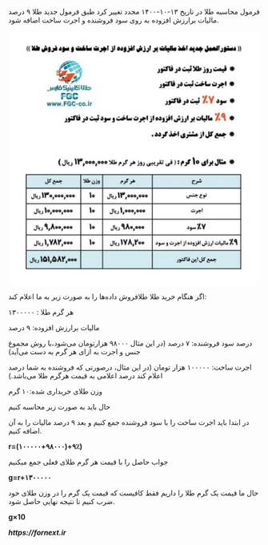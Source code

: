 فرمول محاسبه طلا در تاریخ ۱۳-۱۰-۱۴۰۰ مجدد تغییر کرد طبق فرمول جدید طلا ۹ درصد مالیات برارزش افزوده به روی سود فروشنده و اجرت ساخت اضافه شود.

![image info](./assets/img/photo_2022-01-03_14-01-01.jpg)

اگر هنگام خرید طلا طلافروش داده‌ها را به صورت زیر به ما اعلام کند:

هر گرم طلا : ۱۳۰۰۰۰۰

مالیات برارزش افزوده: ۹ درصد

درصد سود فروشنده: ۷ درصد (در این مثال ۹۸۰۰۰ هزارتومان می‌شود،با روش مجموع جنس و اجرت به ازای هر گرم به دست می‌آید)

اجرت ساخت: ۱۰۰۰۰۰ هزار تومان (در این مثال، درصورتی که فروشنده به شما درصد اعلام کند درصد اعلامی به قیمت هرگرم طلا می‌باشد.)

وزن طلای خریداری شده:‌۱۰ گرم

حال باید به صورت زیر محاسبه کنیم


در ابتدا باید اجرت ساخت را با سود فروشنده جمع کنیم و بعد ۹ درصد مالیات را به آن اضافه  کنیم.

**r=(۱۰۰۰۰۰+۹۸۰۰۰)+۹٪)**

جواب حاصل را با قیمت هر گرم طلای فعلی جمع میکنیم

**g=r+۱۳۰۰۰۰۰**

حال ما قیمت یک گرم طلا را داریم فقط کافیست که قیمت یک گرم را در وزن طلای خود ضرب کنیم تا نتیجه نهایی حاصل شود.

**g×10**

**_https://fornext.ir_**
